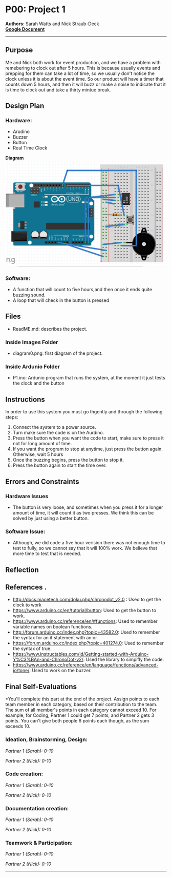 # P00: Project 1

**Authors**: Sarah Watts and Nick Straub-Deck</br>
[**Google Document**](https://docs.google.com/document/d/1fMCTf0CLFllbEqdRbCc9xuTkVDU8cLeUY6zbcaRNZho/edit?usp=sharing)

---
## Purpose

Me and Nick both work for event production, and we have a problem with remebering to clock  out after 5 hours. This is because usually events and prepping for them can take a lot of time, so we usually don't notice the clock unless it is about the event time. So our product will have a timer that counts down 5 hours, and then it will buzz or make a noise to indicate that it is time to clock out and take a thirty mintue break.  


## Design Plan

### Hardware:  
- Arudino 
- Buzzer
- Button
- Real Time Clock

**Diagram**  
![An inital diagram of the design](images/diagram1.png "An intial diagram of the design")

### Software:  
- A function that will count to five hours,and then once it ends quite buzzing sound. 
- A loop that will check in the button is pressed


## Files

 - ReadME.md: describes the project.
### Inside Images Folder 
 - diagram0.png: first diagram of the project. 
### Inside Ardunio Folder  
- P1.ino: Ardunio program that runs the system, at the moment it just tests the clock and the button
## Instructions  
In order to use this system you must go thgently and through the following steps:  
1. Connect the system to a power source.   
2. Turn make sure the code is on the Aurdino.   
3. Press the button when you want the code to start, make sure to press it not for long amount of time.  
4. If you want the program to stop at anytime, just press the button again. Otherwise, wait 5 hours
5. Once the buzzing begins, press the button to stop it. 
6. Press the button again to start the time over. 


## Errors and Constraints

### Hardware Issues 
- The button is very loose, and sometimes when you press it for a longer amount of time, it will count it as two presses. We think this can be solved by just using a better button.   

### Software Issue: 
- Although, we did code a five hour verision there was not enough time to test to fully, so we cannot say that it will 100% work. We believe that more time to test that is needed.





## Reflection


## References . 
- http://docs.macetech.com/doku.php/chronodot_v2.0 : Used to get the clock to work
- https://www.arduino.cc/en/tutorial/button: Used to get the button to work.
- https://www.arduino.cc/reference/en/#functions: Used to remember variable names on boolean functions.  
- http://forum.arduino.cc/index.php?topic=43582.0: Used to remember the syntax for an if statement with an or
- https://forum.arduino.cc/index.php?topic=401274.0: Used to remember the syntax of true.
- https://www.instructables.com/id/Getting-started-with-Arduino-Y%C3%BAn-and-ChronoDot-v2/: Used the library to simpifly the code.  
- https://www.arduino.cc/reference/en/language/functions/advanced-io/tone/: Used to work on the buzzer. 



## Final Self-Evaluations
*You'll complete this part at the end of the project. 
Assign points to each team member in each category, based on their contribution to the team. 
The sum of all member's points in each category cannot exceed 10. 
For example, for Coding, Partner 1 could get 7 points, and Partner 2 gets 3 points. 
You can't give both people 6 points each though, as the sum exceeds 10.

### Ideation, Brainstorming, Design:

*Partner 1 (Sarah): 0-10*

*Partner 2 (Nick): 0-10*

### Code creation: 

*Partner 1 (Sarah): 0-10*

*Partner 2 (Nick): 0-10*

### Documentation creation:

*Partner 1 (Sarah): 0-10*

*Partner 2 (Nick): 0-10*

### Teamwork & Participation:

*Partner 1 (Sarah): 0-10*

*Partner 2 (Nick): 0-10*


---

